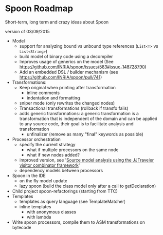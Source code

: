 

Spoon Roadmap
==========

Short-term, long term and crazy ideas about Spoon

version of 03/09/2015


* Model
    * support for analyzing bound vs unbound type references (`List<T>` vs `List<String>`) 
    * build model of binary code using a decompiler 
    * Improves usage of generics on the model (See https://github.com/INRIA/spoon/issues/583#issue-148728790)
    * Add an embedded DSL / builder mechanism (see https://github.com/INRIA/spoon/pull/741) 
* Transformations:
    * Keep original when printing after transformation
        * inline comments
        * indentation and formatting   
    * sniper mode (only rewrites the changed nodes)
    * Transactional transformations (rollback if transfo fails)
    * adds generic transformations: a generic transformation is a transformation that is independent of the domain and can be applied to any source code, their goal is to facilitate analysis and transformation
        * unfinalizer (remove as many "final" keywords as possible)
* Processor orchestration 
    * specify the current strategy
        * what if multiple processors on the same node
        * what if new nodes added?
    * improved version, see '[Source model analysis using the JJTraveler visitor combinator framework](http://www3.di.uminho.pt/~joost/publications/SourceModelAnalysisUsingTheJJTravelerVisitorCombinatorFramework.pdf)'    
    * dependency models between processors
* Spoon in the IDE
    * on the fly model update
    * lazy spoon (build the class model only after a call to getDeclaration)
* Child project spoon-refactorings (starting from TTC)
* Templates
    * templates as query language (see TemplateMatcher)
    * inline templates
        * with anonymous classes
        * with lambda
* Write spoon processors, compile them to ASM transformations on bytecode

 
